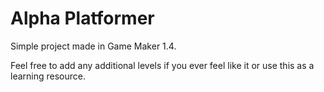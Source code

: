 Alpha Platformer
================
Simple project made in Game Maker 1.4.

Feel free to add any additional levels if you ever feel like it or use this as a learning resource.

